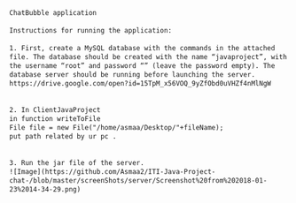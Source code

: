 

    ChatBubble application
    
    Instructions for running the application:
   
    1. First, create a MySQL database with the commands in the attached file. The database should be created with the name “javaproject”, with the username “root” and password “” (leave the password empty). The database server should be running before launching the server.
    https://drive.google.com/open?id=15TpM_x56VOQ_9yZfObd0uVHZf4nMlNgW
    
    
    2. In ClientJavaProject
    in function writeToFile
    File file = new File("/home/asmaa/Desktop/"+fileName);
    put path related by ur pc .
    
    
    3. Run the jar file of the server.
    ![Image](https://github.com/Asmaa2/ITI-Java-Project-chat-/blob/master/screenShots/server/Screenshot%20from%202018-01-23%2014-34-29.png)

